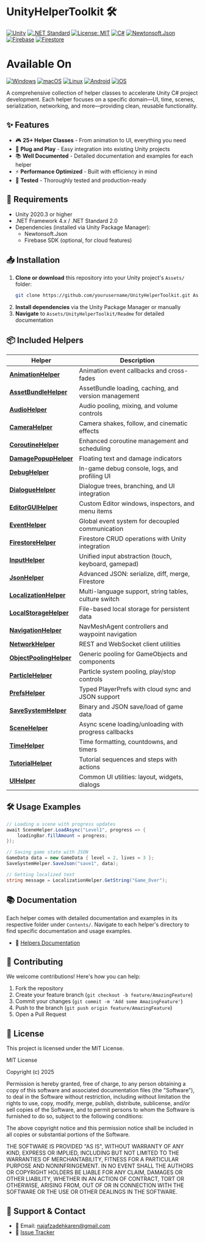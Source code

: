# UnityHelperToolkit 🛠️

[![Unity](https://img.shields.io/badge/Unity-2021.3%2B-blue.svg)](https://unity.com/)
[![.NET Standard](https://img.shields.io/badge/.NET-Standard%202.1-blueviolet.svg)](https://docs.microsoft.com/en-us/dotnet/standard/net-standard)
[![License: MIT](https://img.shields.io/badge/License-MIT-yellow.svg)](#-license)
[![C#](https://img.shields.io/badge/language-C%23-239120.svg)](https://docs.microsoft.com/en-us/dotnet/csharp/)
[![Newtonsoft.Json](https://img.shields.io/badge/Newtonsoft.Json-supported-brightgreen.svg)](https://www.newtonsoft.com/json)
[![Firebase](https://img.shields.io/badge/Firebase-supported-orange.svg)](https://firebase.google.com/)
[![Firestore](https://img.shields.io/badge/Firestore-supported-orange.svg)](https://firebase.google.com/products/firestore)

# Available On
[![Windows](https://img.shields.io/badge/Windows-supported-blue.svg)](https://www.microsoft.com/windows/)
[![macOS](https://img.shields.io/badge/macOS-supported-lightgrey.svg)](https://www.apple.com/macos/)
[![Linux](https://img.shields.io/badge/Linux-supported-yellowgreen.svg)](https://www.linux.org/)
[![Android](https://img.shields.io/badge/Android-supported-brightgreen.svg)](https://www.android.com/)
[![iOS](https://img.shields.io/badge/iOS-supported-lightgrey.svg)](https://www.apple.com/ios/)

A comprehensive collection of helper classes to accelerate Unity C# project development. Each helper focuses on a specific domain—UI, time, scenes, serialization, networking, and more—providing clean, reusable functionality.

## ✨ Features

- 🎮 **25+ Helper Classes** - From animation to UI, everything you need
- 🔌 **Plug and Play** - Easy integration into existing Unity projects
- 📚 **Well Documented** - Detailed documentation and examples for each helper
- ⚡ **Performance Optimized** - Built with efficiency in mind
- 🧪 **Tested** - Thoroughly tested and production-ready

## 🚀 Requirements

- Unity 2020.3 or higher
- .NET Framework 4.x / .NET Standard 2.0
- Dependencies (installed via Unity Package Manager):
  - Newtonsoft.Json
  - Firebase SDK (optional, for cloud features)

## 📥 Installation

1. **Clone or download** this repository into your Unity project's `Assets/` folder:
   ```bash
   git clone https://github.com/yourusername/UnityHelperToolkit.git Assets/UnityHelperToolkit
   ```
2. **Install dependencies** via the Unity Package Manager or manually
3. **Navigate** to `Assets/UnityHelperToolkit/Readme` for detailed documentation

## 📦 Included Helpers

| Helper                       | Description                                           |
| ---------------------------- | ----------------------------------------------------- |
| [**AnimationHelper**](./Contents/AnimationHelper/)     | Animation event callbacks and cross-fades             |
| [**AssetBundleHelper**](./Contents/AssetBundleHelper/)   | AssetBundle loading, caching, and version management  |
| [**AudioHelper**](./Contents/AudioHelper/)         | Audio pooling, mixing, and volume controls            |
| [**CameraHelper**](./Contents/CameraHelper/)        | Camera shakes, follow, and cinematic effects          |
| [**CoroutineHelper**](./Contents/CoroutineHelper/)     | Enhanced coroutine management and scheduling          |
| [**DamagePopupHelper**](./Contents/DamagePopupHelper/)   | Floating text and damage indicators                   |
| [**DebugHelper**](./Contents/DebugHelper/)         | In-game debug console, logs, and profiling UI         |
| [**DialogueHelper**](./Contents/DialogueHelper/)      | Dialogue trees, branching, and UI integration         |
| [**EditorGUIHelper**](./Contents/EditorGUIHelper/)     | Custom Editor windows, inspectors, and menu items     |
| [**EventHelper**](./Contents/EventHelper/)     | Global event system for decoupled communication     |
| [**FirestoreHelper**](./Contents/FirestoreHelper/)     | Firestore CRUD operations with Unity integration      |
| [**InputHelper**](./Contents/InputHelper/)         | Unified input abstraction (touch, keyboard, gamepad)  |
| [**JsonHelper**](./Contents/JsonHelper/)          | Advanced JSON: serialize, diff, merge, Firestore      |
| [**LocalizationHelper**](./Contents/LocalizationHelper/)  | Multi-language support, string tables, culture switch |
| [**LocalStorageHelper**](./Contents/LocalStorageHelper/)  | File-based local storage for persistent data          |
| [**NavigationHelper**](./Contents/NavigationHelper/)    | NavMeshAgent controllers and waypoint navigation      |
| [**NetworkHelper**](./Contents/NetworkHelper/)       | REST and WebSocket client utilities                   |
| [**ObjectPoolingHelper**](./Contents/ObjectPoolingHelper/) | Generic pooling for GameObjects and components        |
| [**ParticleHelper**](./Contents/ParticleHelper/)      | Particle system pooling, play/stop controls           |
| [**PrefsHelper**](./Contents/PrefsHelper/)         | Typed PlayerPrefs with cloud sync and JSON support    |
| [**SaveSystemHelper**](./Contents/SaveSystemHelper/)    | Binary and JSON save/load of game data                |
| [**SceneHelper**](./Contents/SceneHelper/)         | Async scene loading/unloading with progress callbacks |
| [**TimeHelper**](./Contents/TimeHelper/)          | Time formatting, countdowns, and timers               |
| [**TutorialHelper**](./Contents/TutorialHelper/)      | Tutorial sequences and steps with actions             |
| [**UIHelper**](./Contents/UIHelper/)            | Common UI utilities: layout, widgets, dialogs         |

## 🛠️ Usage Examples

```csharp
// Loading a scene with progress updates
await SceneHelper.LoadAsync("Level1", progress => {
    loadingBar.fillAmount = progress;
});

// Saving game state with JSON
GameData data = new GameData { level = 2, lives = 3 };
SaveSystemHelper.SaveJson("save1", data);

// Getting localized text
string message = LocalizationHelper.GetString("Game_Over");
```

## 📚 Documentation

Each helper comes with detailed documentation and examples in its respective folder under `Contents/`. Navigate to each helper's directory to find specific documentation and usage examples.

- 📖 [Helpers Documentation](./Contents/)

## 🤝 Contributing

We welcome contributions! Here's how you can help:

1. Fork the repository
2. Create your feature branch (`git checkout -b feature/AmazingFeature`)
3. Commit your changes (`git commit -m 'Add some AmazingFeature'`)
4. Push to the branch (`git push origin feature/AmazingFeature`)
5. Open a Pull Request

## 📄 License

This project is licensed under the MIT License.

MIT License

Copyright (c) 2025

Permission is hereby granted, free of charge, to any person obtaining a copy
of this software and associated documentation files (the "Software"), to deal
in the Software without restriction, including without limitation the rights
to use, copy, modify, merge, publish, distribute, sublicense, and/or sell
copies of the Software, and to permit persons to whom the Software is
furnished to do so, subject to the following conditions:

The above copyright notice and this permission notice shall be included in all
copies or substantial portions of the Software.

THE SOFTWARE IS PROVIDED "AS IS", WITHOUT WARRANTY OF ANY KIND, EXPRESS OR
IMPLIED, INCLUDING BUT NOT LIMITED TO THE WARRANTIES OF MERCHANTABILITY,
FITNESS FOR A PARTICULAR PURPOSE AND NONINFRINGEMENT. IN NO EVENT SHALL THE
AUTHORS OR COPYRIGHT HOLDERS BE LIABLE FOR ANY CLAIM, DAMAGES OR OTHER
LIABILITY, WHETHER IN AN ACTION OF CONTRACT, TORT OR OTHERWISE, ARISING FROM,
OUT OF OR IN CONNECTION WITH THE SOFTWARE OR THE USE OR OTHER DEALINGS IN THE
SOFTWARE.

## 💬 Support & Contact

- 📧 Email: [najafzadehkaren@gmail.com](mailto:najafzadehkaren@gmail.com)
- 🐛 [Issue Tracker](https://github.com/Karen-Najafzadeh/UnityHelperSDKDocumentation/issues)
